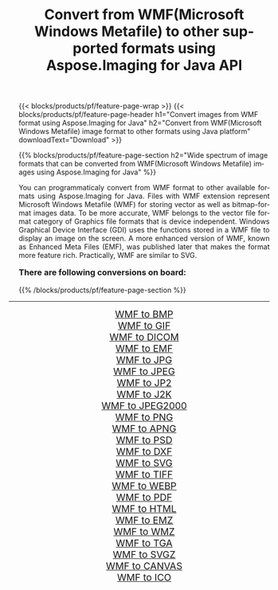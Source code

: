 ﻿---
title: Convert from WMF(Microsoft Windows Metafile) to other supported formats using Aspose.Imaging for Java API 
weight: 3920
url: /java/conversion/from/wmf/ 
lang: en
langdirlevel: 2
locales: zh-hans,ja,it,ru,de,es,fr,nl,id,lt,pl,pt,vi,tr,ko,zh-hant,ar,hi,th,sv,cs,uk,he
description: Aspose.Imaging API can easily convert from WMF(Microsoft Windows Metafile) to other formats using Java platform
---

{{< blocks/products/pf/feature-page-wrap >}}
{{< blocks/products/pf/feature-page-header h1="Convert images from WMF format using Aspose.Imaging for Java" h2="Convert from WMF(Microsoft Windows Metafile) image format to other formats using Java platform" downloadText="Download" >}}


{{% blocks/products/pf/feature-page-section  h2="Wide spectrum of image formats that can be converted from WMF(Microsoft Windows Metafile) images using Aspose.Imaging for Java" %}}
<p align=justify>You can programmaticaly convert from WMF format to other available formats using 
Aspose.Imaging for Java. Files with WMF extension represent Microsoft Windows Metafile (WMF) for storing vector as well as bitmap-format images data. To be more accurate, WMF belongs to the vector file format category of Graphics file formats that is device independent. Windows Graphical Device Interface (GDI) uses the functions stored in a WMF file to display an image on the screen. A more enhanced version of WMF, known as Enhanced Meta Files (EMF), was published later that makes the format more feature rich. Practically, WMF are similar to SVG.</p>
<h3 style="margin-top:16px;">
There are following conversions on board:
</h3>
{{% /blocks/products/pf/feature-page-section %}}
<div class="container-fluid productfamilypage bg-gray">
    <div class="convertypes bg-gray agp-content section">
        <div class="container">
		<hr style="margin-left:-20px;"/>
		<div class="row other-converters" style="gap: 10px;font-size: 19px;text-align:center;">
		    <div class='col-md-3 other-converter remove-lp remove-rp'><a href="/imaging/java/conversion/wmf-to-bmp/" style="padding:15px;">WMF to BMP</a></div><div class='col-md-3 other-converter remove-lp remove-rp'><a href="/imaging/java/conversion/wmf-to-gif/" style="padding:15px;">WMF to GIF</a></div><div class='col-md-3 other-converter remove-lp remove-rp'><a href="/imaging/java/conversion/wmf-to-dicom/" style="padding:15px;">WMF to DICOM</a></div><div class='col-md-3 other-converter remove-lp remove-rp'><a href="/imaging/java/conversion/wmf-to-emf/" style="padding:15px;">WMF to EMF</a></div><div class='col-md-3 other-converter remove-lp remove-rp'><a href="/imaging/java/conversion/wmf-to-jpg/" style="padding:15px;">WMF to JPG</a></div><div class='col-md-3 other-converter remove-lp remove-rp'><a href="/imaging/java/conversion/wmf-to-jpeg/" style="padding:15px;">WMF to JPEG</a></div><div class='col-md-3 other-converter remove-lp remove-rp'><a href="/imaging/java/conversion/wmf-to-jp2/" style="padding:15px;">WMF to JP2</a></div><div class='col-md-3 other-converter remove-lp remove-rp'><a href="/imaging/java/conversion/wmf-to-j2k/" style="padding:15px;">WMF to J2K</a></div><div class='col-md-3 other-converter remove-lp remove-rp'><a href="/imaging/java/conversion/wmf-to-jpeg2000/" style="padding:15px;">WMF to JPEG2000</a></div><div class='col-md-3 other-converter remove-lp remove-rp'><a href="/imaging/java/conversion/wmf-to-png/" style="padding:15px;">WMF to PNG</a></div><div class='col-md-3 other-converter remove-lp remove-rp'><a href="/imaging/java/conversion/wmf-to-apng/" style="padding:15px;">WMF to APNG</a></div><div class='col-md-3 other-converter remove-lp remove-rp'><a href="/imaging/java/conversion/wmf-to-psd/" style="padding:15px;">WMF to PSD</a></div><div class='col-md-3 other-converter remove-lp remove-rp'><a href="/imaging/java/conversion/wmf-to-dxf/" style="padding:15px;">WMF to DXF</a></div><div class='col-md-3 other-converter remove-lp remove-rp'><a href="/imaging/java/conversion/wmf-to-svg/" style="padding:15px;">WMF to SVG</a></div><div class='col-md-3 other-converter remove-lp remove-rp'><a href="/imaging/java/conversion/wmf-to-tiff/" style="padding:15px;">WMF to TIFF</a></div><div class='col-md-3 other-converter remove-lp remove-rp'><a href="/imaging/java/conversion/wmf-to-webp/" style="padding:15px;">WMF to WEBP</a></div><div class='col-md-3 other-converter remove-lp remove-rp'><a href="/imaging/java/conversion/wmf-to-pdf/" style="padding:15px;">WMF to PDF</a></div><div class='col-md-3 other-converter remove-lp remove-rp'><a href="/imaging/java/conversion/wmf-to-html/" style="padding:15px;">WMF to HTML</a></div><div class='col-md-3 other-converter remove-lp remove-rp'><a href="/imaging/java/conversion/wmf-to-emz/" style="padding:15px;">WMF to EMZ</a></div><div class='col-md-3 other-converter remove-lp remove-rp'><a href="/imaging/java/conversion/wmf-to-wmz/" style="padding:15px;">WMF to WMZ</a></div><div class='col-md-3 other-converter remove-lp remove-rp'><a href="/imaging/java/conversion/wmf-to-tga/" style="padding:15px;">WMF to TGA</a></div><div class='col-md-3 other-converter remove-lp remove-rp'><a href="/imaging/java/conversion/wmf-to-svgz/" style="padding:15px;">WMF to SVGZ</a></div><div class='col-md-3 other-converter remove-lp remove-rp'><a href="/imaging/java/conversion/wmf-to-canvas/" style="padding:15px;">WMF to CANVAS</a></div><div class='col-md-3 other-converter remove-lp remove-rp'><a href="/imaging/java/conversion/wmf-to-ico/" style="padding:15px;">WMF to ICO</a></div>
                </div>
        </div>
    </div>
</div>
<br/>


